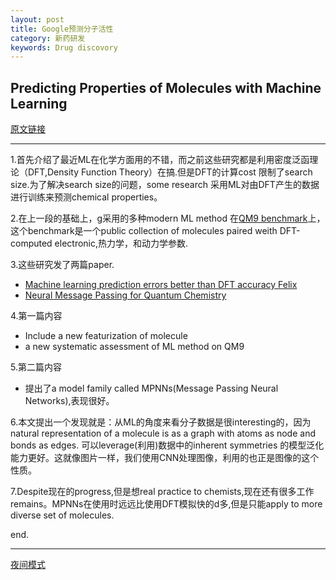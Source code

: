 ```yaml
---
layout: post
title: Google预测分子活性
category: 新药研发
keywords: Drug discovory
---
```

## Predicting Properties of Molecules with Machine Learning

[原文链接](https://research.googleblog.com/2017/04/predicting-properties-of-molecules-with.html)

---
1.首先介绍了最近ML在化学方面用的不错，而之前这些研究都是利用密度泛函理论（DFT,Density Function Theory）在搞.但是DFT的计算cost 限制了search size.为了解决search size的问题，some research 采用ML对由DFT产生的数据进行训练来预测chemical properties。

2.在上一段的基础上，g采用的多种modern ML method 在[QM9 benchmark](https://www.nature.com/articles/sdata201422)上，这个benchmark是一个public collection of molecules paired weith DFT-computed electronic,热力学，和动力学参数.

3.这些研究发了两篇paper.
* [Machine learning prediction errors better than DFT accuracy Felix](C:/paper/google_first.pdf)
* [Neural Message Passing for Quantum Chemistry](C:/paper/google_sec.pdf)

4.第一篇内容
* Include a new featurization of molecule
* a new systematic assessment of ML method on QM9

5.第二篇内容
* 提出了a model family called MPNNs(Message Passing Neural Networks),表现很好。

6.本文提出一个发现就是：从ML的角度来看分子数据是很interesting的，因为natural representation of a molecule is as a graph with atoms as node and bonds as edges.
可以leverage(利用)数据中的inherent symmetries 的模型泛化能力更好。这就像图片一样，我们使用CNN处理图像，利用的也正是图像的这个性质。

7.Despite现在的progress,但是想real practice to chemists,现在还有很多工作remains。MPNNs在使用时远远比使用DFT模拟快的d多,但是只能apply to more diverse set of molecules.

end.

---
[夜间模式](http://zxst.github.io/_posts/DS/Predicting-Properties-of-Molecules-with-Machine-Learning.html)
